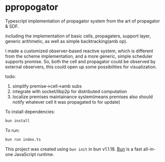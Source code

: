 # ppropogator

Typescript implementation of propagator system
from the art of propagator & SDF.

including the implementation of basic cells, 
propagaters, support layer, 
generic arithmetic, as well as
simple backtracking(amb op).

I made a customized observer-based reactive system,
which is different from the scheme implementation,
and a more generic, simple scheduler supports promise.
So, both the cell and propagator could be observed by external observers,
this could open up some possibilities for visualization.



todo:
1. simplify premise->cell->amb subs
2. integrate with socket/libp2p for distributed computation
3. localize premises maintainance system(means premises also should notify whatever 
cell it was propagated to for update)




To install dependencies:

```bash
bun install
```

To run:

```bash
bun run index.ts
```

This project was created using `bun init` in bun v1.1.18. [Bun](https://bun.sh) is a fast all-in-one JavaScript runtime.
